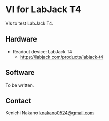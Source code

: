 # VI for LabJack T4

VIs to test LabJack T4.


## Hardware

* Readout device: LabJack T4
    - https://labjack.com/products/labjack-t4


## Software

To be written.


## Contact

Kenichi Nakano <knakano0524@gmail.com>

